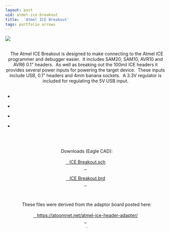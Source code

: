 ```yaml
---
layout: post
uid: atmel-ice-breakout
title:  'Atmel ICE Breakout'
tags: portfolio arrows
---
```


<a href="{{ site.url }}/images/portfolio/atmel-ice-breakout/IMG_20180407_174322.jpg">
<img src = "{{ site.url }}/images/portfolio/atmel-ice-breakout/IMG_20180407_174322.jpg">
</a>


<div class="sqs-html-content">
 <p class="" style="text-align:center;white-space:pre-wrap;">
  The Atmel ICE Breakout is designed to make connecting to the Atmel ICE programmer and debugger easier.  It includes SAM20, SAM10, AVR10 and AVR6 0.1" headers.  As well as breaking out the 100mil ICE headers it provides several power inputs for powering the target device.  These inputs include USB, 0.1" headers and 4mm banana sockets.  A 3.3V regulator is included for regulating the 5V USB input.
 </p>
</div>


<ul class="projects clearfix">
  <li>
    <div class="project" style='background-image: url({{ site.url }}/images/portfolio/atmel-ice-breakout/IMG_20180212_112211.jpg)'>
      <a class="cover" href="{{ site.url }}/images/portfolio/atmel-ice-breakout/IMG_20180212_112211.jpg"></a>
    </div>
  </li>
  <li>
    <div class="project" style='background-image: url({{ site.url }}/images/portfolio/atmel-ice-breakout/IMG_20180212_112244.jpg)'>
      <a class="cover" href="{{ site.url }}/images/portfolio/atmel-ice-breakout/IMG_20180212_112244.jpg"></a>
    </div>
  </li>
  <li>
    <div class="project" style='background-image: url({{ site.url }}/images/portfolio/atmel-ice-breakout/IMG_20180212_112206.jpg)'>
      <a class="cover" href="{{ site.url }}/images/portfolio/atmel-ice-breakout/IMG_20180212_112206.jpg"></a>
    </div>
  </li>
  <li>
    <div class="project" style='background-image: url({{ site.url }}/images/portfolio/atmel-ice-breakout/IMG_20180407_174322.jpg)'>
      <a class="cover" href="{{ site.url }}/images/portfolio/atmel-ice-breakout/IMG_20180407_174322.jpg"></a>
    </div>
  </li>
</ul>
<br>


<div class="sqs-html-content">
 <p class="" style="text-align:center;white-space:pre-wrap;">
  Downloads (Eagle CAD):
  <a href="{{ site.url }}/files/atmel-ice-breakout/ice_header_adapter_pcb.sch">
   ICE Breakout.sch
  </a>
  <a href="{{ site.url }}/files/atmel-ice-breakout/ice_header_adapter_pcb.brd">
   ICE Breakout.brd
  </a>
 </p>
 <p class="" style="text-align:center;white-space:pre-wrap;">
  These files were derived from the adaptor board posted here:
  <a href="https://atoomnet.net/atmel-ice-header-adapter/" target="_blank">
   https://atoomnet.net/atmel-ice-header-adapter/
  </a>
  .
 </p>
</div>



